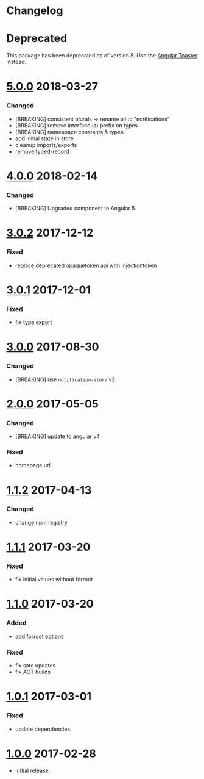 # Changelog

# Deprecated

This package has been deprecated as of version 5. Use the [Angular Toaster](https://www.npmjs.com/package/ngx-toastr) instead.

# [5.0.0] 2018-03-27
### Changed
- [BREAKING] consistent plurals -> rename all to "notifications"
- [BREAKING] remove interface (`I`) prefix on types
- [BREAKING] namespace constants & types
- add initial state in store
- cleanup imports/exports
- remove typed-record

# [4.0.0] 2018-02-14
### Changed
- [BREAKING] Upgraded component to Angular 5

# [3.0.2] 2017-12-12
### Fixed
- replace deprecated opaquetoken api with injectiontoken

# [3.0.1] 2017-12-01
### Fixed
- fix type export

# [3.0.0] 2017-08-30
### Changed
- [BREAKING] use `notification-store` v2

# [2.0.0] 2017-05-05
### Changed
- [BREAKING] update to angular v4

### Fixed
- homepage url

# [1.1.2] 2017-04-13
### Changed
- change npm registry

# [1.1.1] 2017-03-20
### Fixed
- fix initial values without forroot 

# [1.1.0] 2017-03-20
### Added
- add forroot options

### Fixed
- fix sate updates
- fix AOT builds

# [1.0.1] 2017-03-01
### Fixed
- update dependencies

# [1.0.0] 2017-02-28
- Initial release.


[5.0.0]: https://bitbucket.antwerpen.be/projects/AUI/repos/notification_service_angular/browse?at=refs%2Ftags%2Fv5.0.0
[4.0.0]: https://bitbucket.antwerpen.be/projects/AUI/repos/notification_service_angular/browse?at=refs%2Ftags%2Fv4.0.0
[3.0.2]: https://bitbucket.antwerpen.be/projects/AUI/repos/notification_service_angular/browse?at=refs%2Ftags%2Fv3.0.2
[3.0.1]: https://bitbucket.antwerpen.be/projects/AUI/repos/notification_service_angular/browse?at=refs%2Ftags%2Fv3.0.1
[3.0.0]: https://bitbucket.antwerpen.be/projects/AUI/repos/notification_service_angular/browse?at=refs%2Ftags%2Fv3.0.0
[2.0.0]: https://bitbucket.antwerpen.be/projects/AUI/repos/notification_service_angular/browse?at=refs%2Ftags%2Fv2.0.0
[1.1.2]: https://bitbucket.antwerpen.be/projects/AUI/repos/notification_service_angular/browse?at=refs%2Ftags%2Fv1.1.2
[1.1.1]: https://bitbucket.antwerpen.be/projects/AUI/repos/notification_service_angular/browse?at=refs%2Ftags%2Fv1.1.1
[1.1.0]: https://bitbucket.antwerpen.be/projects/AUI/repos/notification_service_angular/browse?at=refs%2Ftags%2Fv1.1.0
[1.0.1]: https://bitbucket.antwerpen.be/projects/AUI/repos/notification_service_angular/browse?at=refs%2Ftags%2Fv1.0.1
[1.0.0]: https://bitbucket.antwerpen.be/projects/AUI/repos/notification_service_angular/browse?at=refs%2Ftags%2Fv1.0.0
